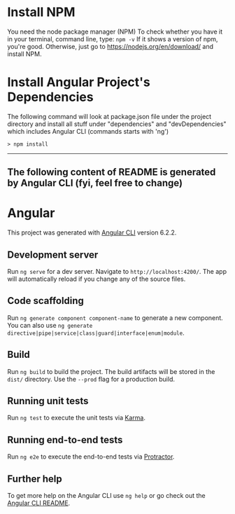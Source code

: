 # Install NPM
You need the node package manager (NPM) 
To check whether you have it in your terminal, command line, type: `npm -v`
If it shows a version of npm, you're good. 
Otherwise, just go to https://nodejs.org/en/download/ and install NPM.

# Install Angular Project's Dependencies
The following command will look at package.json file under the project directory and install all stuff under "dependencies" and "devDependencies" which includes Angular CLI (commands starts with 'ng')
```
> npm install
```

-----------------------------------------------------------------------------------------------
The following content of README is generated by Angular CLI (fyi, feel free to change)
-----------------------------------------------------------------------------------------------

# Angular

This project was generated with [Angular CLI](https://github.com/angular/angular-cli) version 6.2.2.

## Development server

Run `ng serve` for a dev server. Navigate to `http://localhost:4200/`. The app will automatically reload if you change any of the source files.

## Code scaffolding

Run `ng generate component component-name` to generate a new component. You can also use `ng generate directive|pipe|service|class|guard|interface|enum|module`.

## Build

Run `ng build` to build the project. The build artifacts will be stored in the `dist/` directory. Use the `--prod` flag for a production build.

## Running unit tests

Run `ng test` to execute the unit tests via [Karma](https://karma-runner.github.io).

## Running end-to-end tests

Run `ng e2e` to execute the end-to-end tests via [Protractor](http://www.protractortest.org/).

## Further help

To get more help on the Angular CLI use `ng help` or go check out the [Angular CLI README](https://github.com/angular/angular-cli/blob/master/README.md).
